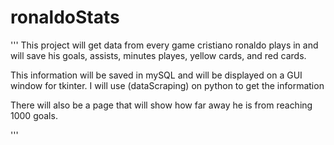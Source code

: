 # ronaldoStats

''' This project will get data from every game cristiano ronaldo plays in and will save his goals, assists, minutes playes, yellow cards, and red cards.

This information will be saved in mySQL and will be displayed on a GUI window for tkinter. I will use (dataScraping) on python to get the information

There will also be a page that will show how far away he is from reaching 1000 goals.

'''
